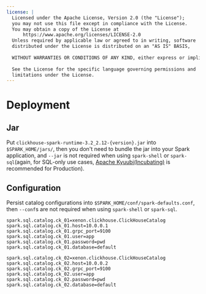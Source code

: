 ```yaml
---
license: |
  Licensed under the Apache License, Version 2.0 (the "License");
  you may not use this file except in compliance with the License.
  You may obtain a copy of the License at
      https://www.apache.org/licenses/LICENSE-2.0
  Unless required by applicable law or agreed to in writing, software
  distributed under the License is distributed on an "AS IS" BASIS,
  
  WITHOUT WARRANTIES OR CONDITIONS OF ANY KIND, either express or implied.
  
  See the License for the specific language governing permissions and
  limitations under the License.
---
```


Deployment
===

## Jar

Put `clickhouse-spark-runtime-3.2_2.12-{version}.jar` into `$SPARK_HOME/jars/`, then you don't need to bundle the jar
into your Spark application, and `--jar` is not required when using `spark-shell` or `spark-sql`(again, for SQL-only
use cases, [Apache Kyuubi(Incubating)](https://github.com/apache/incubator-kyuubi) is recommended for Production).

## Configuration

Persist catalog configurations into `$SPARK_HOME/conf/spark-defaults.conf`, then `--conf`s are not required when using
`spark-shell` or `spark-sql`.

```
spark.sql.catalog.ck_01=xenon.clickhouse.ClickHouseCatalog
spark.sql.catalog.ck_01.host=10.0.0.1
spark.sql.catalog.ck_01.grpc_port=9100
spark.sql.catalog.ck_01.user=app
spark.sql.catalog.ck_01.password=pwd
spark.sql.catalog.ck_01.database=default

spark.sql.catalog.ck_02=xenon.clickhouse.ClickHouseCatalog
spark.sql.catalog.ck_02.host=10.0.0.2
spark.sql.catalog.ck_02.grpc_port=9100
spark.sql.catalog.ck_02.user=app
spark.sql.catalog.ck_02.password=pwd
spark.sql.catalog.ck_02.database=default
```
